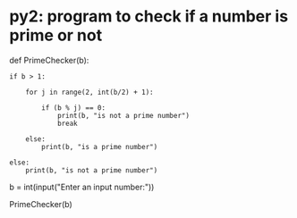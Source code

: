 # py2: program to check if a number is prime or not
def PrimeChecker(b):  
   
    if b > 1:  
         
        for j in range(2, int(b/2) + 1):  
           
            if (b % j) == 0:  
                print(b, "is not a prime number")  
                break  
         
        else:  
            print(b, "is a prime number")  
    
    else:  
        print(b, "is not a prime number")  
  
b = int(input("Enter an input number:"))  
  
PrimeChecker(b)  
